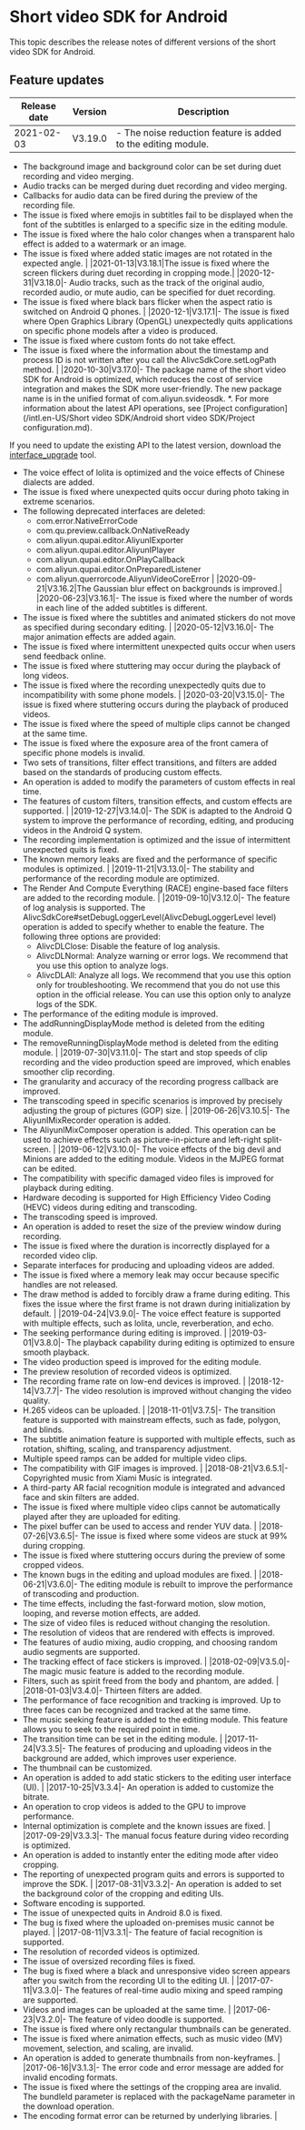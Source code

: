 # Short video SDK for Android

This topic describes the release notes of different versions of the short video SDK for Android.

## Feature updates

|**Release date**|**Version**|**Description**|
|----------------|-----------|---------------|
|2021-02-03|V3.19.0|-   The noise reduction feature is added to the editing module.
-   The background image and background color can be set during duet recording and video merging.
-   Audio tracks can be merged during duet recording and video merging.
-   Callbacks for audio data can be fired during the preview of the recording file.
-   The issue is fixed where emojis in subtitles fail to be displayed when the font of the subtitles is enlarged to a specific size in the editing module.
-   The issue is fixed where the halo color changes when a transparent halo effect is added to a watermark or an image.
-   The issue is fixed where added static images are not rotated in the expected angle. |
|2021-01-13|V3.18.1|The issue is fixed where the screen flickers during duet recording in cropping mode.|
|2020-12-31|V3.18.0|-   Audio tracks, such as the track of the original audio, recorded audio, or mute audio, can be specified for duet recording.
-   The issue is fixed where black bars flicker when the aspect ratio is switched on Android Q phones. |
|2020-12-1|V3.17.1|-   The issue is fixed where Open Graphics Library \(OpenGL\) unexpectedly quits applications on specific phone models after a video is produced.
-   The issue is fixed where custom fonts do not take effect.
-   The issue is fixed where the information about the timestamp and process ID is not written after you call the AlivcSdkCore.setLogPath method. |
|2020-10-30|V3.17.0|-   The package name of the short video SDK for Android is optimized, which reduces the cost of service integration and makes the SDK more user-friendly. The new package name is in the unified format of com.aliyun.svideosdk. \*. For more information about the latest API operations, see [Project configuration](/intl.en-US/Short video SDK/Android short video SDK/Project configuration.md).

If you need to update the existing API to the latest version, download the [interface\_upgrade](https://alivc-demo-cms.alicdn.com/versionProduct/sourceCode/shortVideo/tool/interface_upgrade.py) tool.

-   The voice effect of lolita is optimized and the voice effects of Chinese dialects are added.
-   The issue is fixed where unexpected quits occur during photo taking in extreme scenarios.
-   The following deprecated interfaces are deleted:
    -   com.error.NativeErrorCode
    -   com.qu.preview.callback.OnNativeReady
    -   com.aliyun.qupai.editor.AliyunIExporter
    -   com.aliyun.qupai.editor.AliyunIPlayer
    -   com.aliyun.qupai.editor.OnPlayCallback
    -   com.aliyun.qupai.editor.OnPreparedListener
    -   com.aliyun.querrorcode.AliyunVideoCoreError |
|2020-09-21|V3.16.2|The Gaussian blur effect on backgrounds is improved.|
|2020-06-23|V3.16.1|-   The issue is fixed where the number of words in each line of the added subtitles is different.
-   The issue is fixed where the subtitles and animated stickers do not move as specified during secondary editing. |
|2020-05-12|V3.16.0|-   The major animation effects are added again.
-   The issue is fixed where intermittent unexpected quits occur when users send feedback online.
-   The issue is fixed where stuttering may occur during the playback of long videos.
-   The issue is fixed where the recording unexpectedly quits due to incompatibility with some phone models. |
|2020-03-20|V3.15.0|-   The issue is fixed where stuttering occurs during the playback of produced videos.
-   The issue is fixed where the speed of multiple clips cannot be changed at the same time.
-   The issue is fixed where the exposure area of the front camera of specific phone models is invalid.
-   Two sets of transitions, filter effect transitions, and filters are added based on the standards of producing custom effects.
-   An operation is added to modify the parameters of custom effects in real time.
-   The features of custom filters, transition effects, and custom effects are supported. |
|2019-12-27|V3.14.0|-   The SDK is adapted to the Android Q system to improve the performance of recording, editing, and producing videos in the Android Q system.
-   The recording implementation is optimized and the issue of intermittent unexpected quits is fixed.
-   The known memory leaks are fixed and the performance of specific modules is optimized. |
|2019-11-21|V3.13.0|-   The stability and performance of the recording module are optimized.
-   The Render And Compute Everything \(RACE\) engine-based face filters are added to the recording module. |
|2019-09-10|V3.12.0|-   The feature of log analysis is supported. The AlivcSdkCore\#setDebugLoggerLevel\(AlivcDebugLoggerLevel level\) operation is added to specify whether to enable the feature. The following three options are provided:
    -   AlivcDLClose: Disable the feature of log analysis.
    -   AlivcDLNormal: Analyze warning or error logs. We recommend that you use this option to analyze logs.
    -   AlivcDLAll: Analyze all logs. We recommend that you use this option only for troubleshooting. We recommend that you do not use this option in the official release. You can use this option only to analyze logs of the SDK.
-   The performance of the editing module is improved.
-   The addRunningDisplayMode method is deleted from the editing module.
-   The removeRunningDisplayMode method is deleted from the editing module. |
|2019-07-30|V3.11.0|-   The start and stop speeds of clip recording and the video production speed are improved, which enables smoother clip recording.
-   The granularity and accuracy of the recording progress callback are improved.
-   The transcoding speed in specific scenarios is improved by precisely adjusting the group of pictures \(GOP\) size. |
|2019-06-26|V3.10.5|-   The AliyunIMixRecorder operation is added.
-   The AliyunIMixComposer operation is added. This operation can be used to achieve effects such as picture-in-picture and left-right split-screen. |
|2019-06-12|V3.10.0|-   The voice effects of the big devil and Minions are added to the editing module. Videos in the MJPEG format can be edited.
-   The compatibility with specific damaged video files is improved for playback during editing.
-   Hardware decoding is supported for High Efficiency Video Coding \(HEVC\) videos during editing and transcoding.
-   The transcoding speed is improved.
-   An operation is added to reset the size of the preview window during recording.
-   The issue is fixed where the duration is incorrectly displayed for a recorded video clip.
-   Separate interfaces for producing and uploading videos are added.
-   The issue is fixed where a memory leak may occur because specific handles are not released.
-   The draw method is added to forcibly draw a frame during editing. This fixes the issue where the first frame is not drawn during initialization by default. |
|2019-04-24|V3.9.0|-   The voice effect feature is supported with multiple effects, such as lolita, uncle, reverberation, and echo.
-   The seeking performance during editing is improved. |
|2019-03-01|V3.8.0|-   The playback capability during editing is optimized to ensure smooth playback.
-   The video production speed is improved for the editing module.
-   The preview resolution of recorded videos is optimized.
-   The recording frame rate on low-end devices is improved. |
|2018-12-14|V3.7.7|-   The video resolution is improved without changing the video quality.
-   H.265 videos can be uploaded. |
|2018-11-01|V3.7.5|-   The transition feature is supported with mainstream effects, such as fade, polygon, and blinds.
-   The subtitle animation feature is supported with multiple effects, such as rotation, shifting, scaling, and transparency adjustment.
-   Multiple speed ramps can be added for multiple video clips.
-   The compatibility with GIF images is improved. |
|2018-08-21|V3.6.5.1|-   Copyrighted music from Xiami Music is integrated.
-   A third-party AR facial recognition module is integrated and advanced face and skin filters are added.
-   The issue is fixed where multiple video clips cannot be automatically played after they are uploaded for editing.
-   The pixel buffer can be used to access and render YUV data. |
|2018-07-26|V3.6.5|-   The issue is fixed where some videos are stuck at 99% during cropping.
-   The issue is fixed where stuttering occurs during the preview of some cropped videos.
-   The known bugs in the editing and upload modules are fixed. |
|2018-06-21|V3.6.0|-   The editing module is rebuilt to improve the performance of transcoding and production.
-   The time effects, including the fast-forward motion, slow motion, looping, and reverse motion effects, are added.
-   The size of video files is reduced without changing the resolution.
-   The resolution of videos that are rendered with effects is improved.
-   The features of audio mixing, audio cropping, and choosing random audio segments are supported.
-   The tracking effect of face stickers is improved. |
|2018-02-09|V3.5.0|-   The magic music feature is added to the recording module.
-   Filters, such as spirit freed from the body and phantom, are added. |
|2018-01-03|V3.4.0|-   Thirteen filters are added.
-   The performance of face recognition and tracking is improved. Up to three faces can be recognized and tracked at the same time.
-   The music seeking feature is added to the editing module. This feature allows you to seek to the required point in time.
-   The transition time can be set in the editing module. |
|2017-11-24|V3.3.5|-   The features of producing and uploading videos in the background are added, which improves user experience.
-   The thumbnail can be customized.
-   An operation is added to add static stickers to the editing user interface \(UI\). |
|2017-10-25|V3.3.4|-   An operation is added to customize the bitrate.
-   An operation to crop videos is added to the GPU to improve performance.
-   Internal optimization is complete and the known issues are fixed. |
|2017-09-29|V3.3.3|-   The manual focus feature during video recording is optimized.
-   An operation is added to instantly enter the editing mode after video cropping.
-   The reporting of unexpected program quits and errors is supported to improve the SDK. |
|2017-08-31|V3.3.2|-   An operation is added to set the background color of the cropping and editing UIs.
-   Software encoding is supported.
-   The issue of unexpected quits in Android 8.0 is fixed.
-   The bug is fixed where the uploaded on-premises music cannot be played. |
|2017-08-11|V3.3.1|-   The feature of facial recognition is supported.
-   The resolution of recorded videos is optimized.
-   The issue of oversized recording files is fixed.
-   The bug is fixed where a black and unresponsive video screen appears after you switch from the recording UI to the editing UI. |
|2017-07-11|V3.3.0|-   The features of real-time audio mixing and speed ramping are supported.
-   Videos and images can be uploaded at the same time. |
|2017-06-23|V3.2.0|-   The feature of video doodle is supported.
-   The issue is fixed where only rectangular thumbnails can be generated.
-   The issue is fixed where animation effects, such as music video \(MV\) movement, selection, and scaling, are invalid.
-   An operation is added to generate thumbnails from non-keyframes. |
|2017-06-16|V3.1.3|-   The error code and error message are added for invalid encoding formats.
-   The issue is fixed where the settings of the cropping area are invalid. The bundleId parameter is replaced with the packageName parameter in the download operation.
-   The encoding format error can be returned by underlying libraries. |

